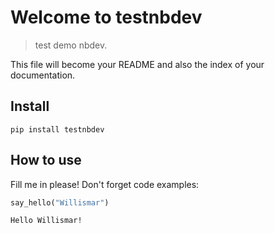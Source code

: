 # Welcome to testnbdev
> test demo nbdev.


This file will become your README and also the index of your documentation.

## Install

`pip install testnbdev`

## How to use

Fill me in please! Don't forget code examples:

```python
say_hello("Willismar")
```

    Hello Willismar!

